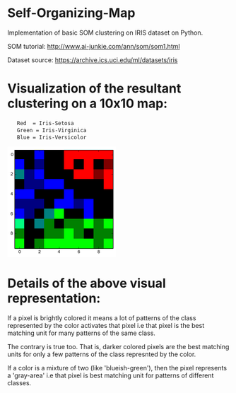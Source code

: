 # Self-Organizing-Map

Implementation of basic SOM clustering on IRIS dataset on Python.

SOM tutorial: http://www.ai-junkie.com/ann/som/som1.html 

Dataset source: https://archive.ics.uci.edu/ml/datasets/iris

# Visualization of the resultant clustering on a 10x10 map:

 ```   
    Red  = Iris-Setosa
    Green = Iris-Virginica
    Blue = Iris-Versicolor
 ```
![png](output_3_2.png)

# Details of the above visual representation:

If a pixel is brightly colored it means a lot of patterns of the class 
represented by the color activates that pixel i.e that pixel is the 
best matching unit for many patterns of the same class.
    
The contrary is true too. That is, darker colored pixels are the best matching units
for only a few patterns of the class represnted by the color.
    
If a color is a mixture of two (like 'blueish-green'), then the pixel represents a 
'gray-area' i.e that pixel is best matching unit for patterns of different classes.
